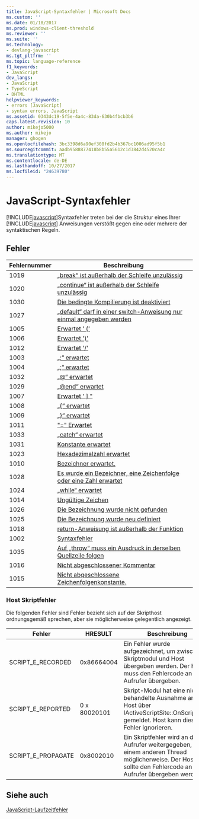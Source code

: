 ```yaml
---
title: JavaScript-Syntaxfehler | Microsoft Docs
ms.custom: ''
ms.date: 01/18/2017
ms.prod: windows-client-threshold
ms.reviewer: ''
ms.suite: ''
ms.technology:
- devlang-javascript
ms.tgt_pltfrm: ''
ms.topic: language-reference
f1_keywords:
- JavaScript
dev_langs:
- JavaScript
- TypeScript
- DHTML
helpviewer_keywords:
- errors [JavaScript]
- syntax errors, JavaScript
ms.assetid: 0343dc19-5f5e-4a4c-83da-630b4fbcb3b6
caps.latest.revision: 10
author: mikejo5000
ms.author: mikejo
manager: ghogen
ms.openlocfilehash: 3bc3398d6a90ef308fd2b4b367bc1006ad95f5b1
ms.sourcegitcommit: aadb9588877418b8b55a5612c1d3842d4520ca4c
ms.translationtype: MT
ms.contentlocale: de-DE
ms.lasthandoff: 10/27/2017
ms.locfileid: "24639780"
---
```

# <a name="javascript-syntax-errors"></a>JavaScript-Syntaxfehler
[!INCLUDE[javascript](../../javascript/includes/javascript-md.md)]Syntaxfehler treten bei der die Struktur eines Ihrer [!INCLUDE[javascript](../../javascript/includes/javascript-md.md)] Anweisungen verstößt gegen eine oder mehrere der syntaktischen Regeln.  
  
## <a name="errors"></a>Fehler  
  
|Fehlernummer|Beschreibung|  
|------------------|-----------------|  
|1019|[„break“ ist außerhalb der Schleife unzulässig](../../javascript/misc/can-t-have-break-outside-of-loop.md)|  
|1020|[„continue“ ist außerhalb der Schleife unzulässig](../../javascript/misc/can-t-have-continue-outside-of-loop.md)|  
|1030|[Die bedingte Kompilierung ist deaktiviert](../../javascript/misc/conditional-compilation-is-turned-off.md)|  
|1027|[„default“ darf in einer switch-Anweisung nur einmal angegeben werden](../../javascript/misc/default-can-only-appear-once-in-a-switch-statement.md)|  
|1005|[Erwartet ' ('](../../javascript/misc/expected-left-parenthesis-javascript.md)|  
|1006|[Erwartet ')'](../../javascript/misc/expected-right-parenthesis-javascript.md)|  
|1012|[Erwartet '/'](../../javascript/misc/expected-minus.md)|  
|1003|[„:“ erwartet](../../javascript/misc/expected-colon.md)|  
|1004|[„;“ erwartet](../../javascript/misc/expected-semicolon.md)|  
|1032|[„@“ erwartet](../../javascript/misc/expected-at.md)|  
|1029|[„@end“ erwartet](../../javascript/misc/expected-at-end.md)|  
|1007|[Erwartet ' &#93; "](../../javascript/misc/expected-right-square-bracket.md)|  
|1008|[„{“ erwartet](../../javascript/misc/expected-left-curly-brace.md)|  
|1009|[„}“ erwartet](../../javascript/misc/expected-right-curly-brace.md)|  
|1011|["=" Erwartet](../../javascript/misc/expected-equal-javascript.md)|  
|1033|[„catch“ erwartet](../../javascript/misc/expected-catch.md)|  
|1031|[Konstante erwartet](../../javascript/misc/expected-constant.md)|  
|1023|[Hexadezimalzahl erwartet](../../javascript/misc/expected-hexadecimal-digit.md)|  
|1010|[Bezeichner erwartet.](../../javascript/misc/expected-identifier-javascript.md)|  
|1028|[Es wurde ein Bezeichner, eine Zeichenfolge oder eine Zahl erwartet](../../javascript/misc/expected-identifier-string-or-number.md)|  
|1024|[„while“ erwartet](../../javascript/misc/expected-while.md)|  
|1014|[Ungültige Zeichen](../../javascript/misc/invalid-character-javascript.md)|  
|1026|[Die Bezeichnung wurde nicht gefunden](../../javascript/misc/label-not-found.md)|  
|1025|[Die Bezeichnung wurde neu definiert](../../javascript/misc/label-redefined.md)|  
|1018|[return-Anweisung ist außerhalb der Funktion](../../javascript/misc/return-statement-outside-of-function.md)|  
|1002|[Syntaxfehler](../../javascript/misc/syntax-error-javascript.md)|  
|1035|[Auf „throw“ muss ein Ausdruck in derselben Quellzeile folgen](../../javascript/misc/throw-must-be-followed-by-an-expression-on-the-same-source-line.md)|  
|1016|[Nicht abgeschlossener Kommentar](../../javascript/misc/unterminated-comment.md)|  
|1015|[Nicht abgeschlossene Zeichenfolgenkonstante.](../../javascript/misc/unterminated-string-constant-javascript.md)|  
  
### <a name="script-host-errors"></a>Host Skriptfehler  
 Die folgenden Fehler sind Fehler bezieht sich auf der Skripthost ordnungsgemäß sprechen, aber sie möglicherweise gelegentlich angezeigt.  
  
|Fehler|HRESULT|Beschreibung|  
|-----------|-------------|-----------------|  
|SCRIPT_E_RECORDED|0x86664004|Ein Fehler wurde aufgezeichnet, um zwischen Skriptmodul und Host übergeben werden. Der Host muss den Fehlercode an dem Aufrufer übergeben.|  
|SCRIPT_E_REPORTED|0 x 80020101|Skript-Modul hat eine nicht behandelte Ausnahme an den Host über IActiveScriptSite::OnScriptError gemeldet. Host kann diesen Fehler ignorieren.|  
|SCRIPT_E_PROPAGATE|0x8002010|Ein Skriptfehler wird an den Aufrufer weitergegeben, die in einem anderen Thread möglicherweise. Der Host sollte den Fehlercode an dem Aufrufer übergeben werden.|  
  
## <a name="see-also"></a>Siehe auch  
 [JavaScript-Laufzeitfehler](../../javascript/reference/javascript-run-time-errors.md)